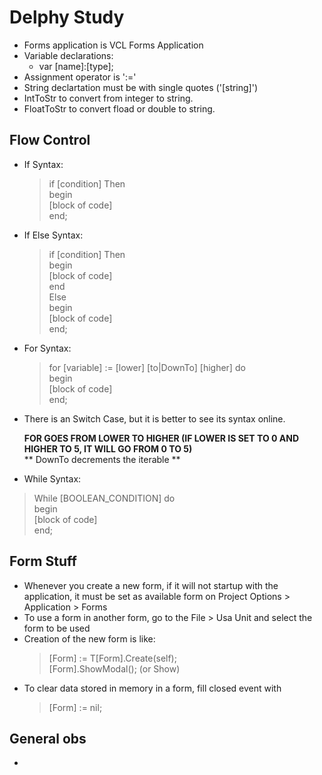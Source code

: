 # Delphy Study
* Forms application is VCL Forms Application
* Variable declarations:
  - var [name]:[type];
* Assignment operator is ':='
* String declartation must be with single quotes ('[string]')
* IntToStr to convert from integer to string.
* FloatToStr to convert fload or double to string.

## Flow Control
* If Syntax:
  > if [condition] Then  
  > begin  
  >[block of code]  
  > end;
* If Else Syntax:
  >if [condition]  Then  
  >begin  
  >[block of code]  
  >end  
  >Else  
  >begin  
  >[block of code]  
  >end;
* For Syntax:
  >for [variable] := [lower] [to|DownTo] [higher] do  
  >begin  
  >[block of code]  
  >end;

* There is an Switch Case, but it is better to see its syntax online.

  **FOR GOES FROM LOWER TO HIGHER (IF LOWER IS SET TO 0 AND HIGHER TO 5, IT WILL GO FROM 0 TO 5)**  
  ** DownTo decrements the iterable **

* While Syntax:
> While [BOOLEAN_CONDITION] do  
> begin  
> [block of code]  
> end;

## Form Stuff
* Whenever you create a new form, if it will not startup with the application, it must be set as available form on Project Options > Application > Forms
* To use a form in another form, go to the File > Usa Unit and select the form to be used
* Creation of the new form is like:  
  > [Form] := T[Form].Create(self);  
  > [Form].ShowModal(); (or Show)  
* To clear data stored in memory in a form, fill closed event with
  > [Form] := nil;

## General obs
*
